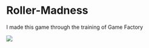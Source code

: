 # Roller-Madness
I made this game through the training of Game Factory

![](https://github.com/canaltinsoy/Roller-Madness/blob/main/Roller_Madness_-_Level_2_-_Windows__Mac__Linux_-_Unity_2021_2_10f1_Personal___DX11__2022-03-25_18-47-37_AdobeCreativeCloudExpress.gif)
